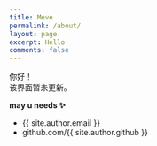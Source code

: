 ```yaml
---
title: Meve
permalink: /about/
layout: page
excerpt: Hello
comments: false
---
```


你好！<br>
该界面暂未更新。

**may u needs ✨**

- {{ site.author.email }}
- github.com/{{ site.author.github }}
